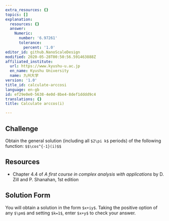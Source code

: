 ```yaml
---
extra_resources: {}
topics: []
explanation:
  resources: {}
  answer:
    Numeric:
      number: '6.97261'
      tolerance:
        percent: '1.0'
editor_id: github.NanoScaleDesign
modified: 2020-05-28T00:50:56.591463888Z
affiliated_institute:
  url: https://www.kyushu-u.ac.jp
  en_name: Kyushu University
  name: 九州大学
version: '1.0'
title_id: calculate-arccosi
language: en-gb
id: ef29e0e0-5638-4e0d-8be4-8def1dddd9c4
translations: {}
title: Calculate arccos(i)

---
```


## Challenge
Obtain the general solution (including all `$2\pi k$` periods) of the following function: `$$\cos^{-1}(i)$$`

## Resources
- Chapter 4.4 of *A first course in complex analysis with applications* by D. Zill and P. Shanahan, 1st edition


## Solution Form
You will obtain a solution in the form `$x+iy$`.
Taking the positive option of any `$\pm$` and setting `$k=1$`, enter `$x+y$` to check your answer.